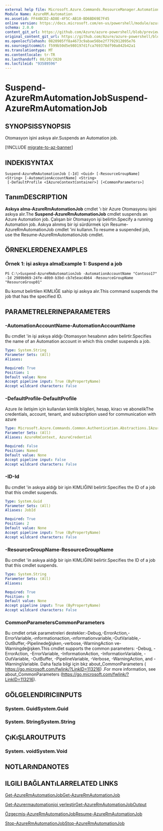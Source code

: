 ```yaml
---
external help file: Microsoft.Azure.Commands.ResourceManager.Automation.dll-Help.xml
Module Name: AzureRM.Automation
ms.assetid: FF44BCD2-AD8E-4F5C-AB10-BD6BD69E7F45
online version: https://docs.microsoft.com/en-us/powershell/module/azurerm.automation/suspend-azurermautomationjob
schema: 2.0.0
content_git_url: https://github.com/Azure/azure-powershell/blob/preview/src/ResourceManager/Automation/Commands.Automation/help/Suspend-AzureRMAutomationJob.md
original_content_git_url: https://github.com/Azure/azure-powershell/blob/preview/src/ResourceManager/Automation/Commands.Automation/help/Suspend-AzureRMAutomationJob.md
ms.openlocfilehash: 0820905ff8a4673c9abae56be2f7792912095e76
ms.sourcegitcommit: f599b50d5e980197d1fca769378df90a842b42a1
ms.translationtype: MT
ms.contentlocale: tr-TR
ms.lasthandoff: 08/20/2020
ms.locfileid: "93589596"
---
```

# <span data-ttu-id="7fd97-101">Suspend-AzureRmAutomationJob</span><span class="sxs-lookup"><span data-stu-id="7fd97-101">Suspend-AzureRmAutomationJob</span></span>

## <span data-ttu-id="7fd97-102">SYNOPSIS</span><span class="sxs-lookup"><span data-stu-id="7fd97-102">SYNOPSIS</span></span>
<span data-ttu-id="7fd97-103">Otomasyon işini askıya alır.</span><span class="sxs-lookup"><span data-stu-id="7fd97-103">Suspends an Automation job.</span></span>

[!INCLUDE [migrate-to-az-banner](../../includes/migrate-to-az-banner.md)]

## <span data-ttu-id="7fd97-104">INDEKI</span><span class="sxs-lookup"><span data-stu-id="7fd97-104">SYNTAX</span></span>

```
Suspend-AzureRmAutomationJob [-Id] <Guid> [-ResourceGroupName] <String> [-AutomationAccountName] <String>
 [-DefaultProfile <IAzureContextContainer>] [<CommonParameters>]
```

## <span data-ttu-id="7fd97-105">Tanım</span><span class="sxs-lookup"><span data-stu-id="7fd97-105">DESCRIPTION</span></span>
<span data-ttu-id="7fd97-106">**Askıya alma-AzureRmAutomationJob** cmdlet 'ı bir Azure Otomasyonu işini askıya alır.</span><span class="sxs-lookup"><span data-stu-id="7fd97-106">The **Suspend-AzureRmAutomationJob** cmdlet suspends an Azure Automation job.</span></span>
<span data-ttu-id="7fd97-107">Çalışan bir Otomasyon işi belirtin.</span><span class="sxs-lookup"><span data-stu-id="7fd97-107">Specify a running Automation job.</span></span>
<span data-ttu-id="7fd97-108">Askıya alınmış bir işi sürdürmek için Resume-AzureRmAutomationJob cmdlet 'ini kullanın.</span><span class="sxs-lookup"><span data-stu-id="7fd97-108">To resume a suspended job, use the Resume-AzureRmAutomationJob cmdlet.</span></span>

## <span data-ttu-id="7fd97-109">ÖRNEKLERDEN</span><span class="sxs-lookup"><span data-stu-id="7fd97-109">EXAMPLES</span></span>

### <span data-ttu-id="7fd97-110">Örnek 1: işi askıya alma</span><span class="sxs-lookup"><span data-stu-id="7fd97-110">Example 1: Suspend a job</span></span>
```
PS C:\>Suspend-AzureRmAutomationJob -AutomationAccountName "Contoso17" -Id 2989b069-24fe-40b9-b3bd-cb7e5eac4b64 -ResourceGroupName "ResourceGroup01"
```

<span data-ttu-id="7fd97-111">Bu komut belirtilen KIMLIĞE sahip işi askıya alır.</span><span class="sxs-lookup"><span data-stu-id="7fd97-111">This command suspends the job that has the specified ID.</span></span>

## <span data-ttu-id="7fd97-112">PARAMETRELERINE</span><span class="sxs-lookup"><span data-stu-id="7fd97-112">PARAMETERS</span></span>

### <span data-ttu-id="7fd97-113">-AutomationAccountName</span><span class="sxs-lookup"><span data-stu-id="7fd97-113">-AutomationAccountName</span></span>
<span data-ttu-id="7fd97-114">Bu cmdlet 'in işi askıya aldığı Otomasyon hesabının adını belirtir.</span><span class="sxs-lookup"><span data-stu-id="7fd97-114">Specifies the name of an Automation account in which this cmdlet suspends a job.</span></span>

```yaml
Type: System.String
Parameter Sets: (All)
Aliases:

Required: True
Position: 1
Default value: None
Accept pipeline input: True (ByPropertyName)
Accept wildcard characters: False
```

### <span data-ttu-id="7fd97-115">-DefaultProfile</span><span class="sxs-lookup"><span data-stu-id="7fd97-115">-DefaultProfile</span></span>
<span data-ttu-id="7fd97-116">Azure ile iletişim için kullanılan kimlik bilgileri, hesap, kiracı ve abonelik</span><span class="sxs-lookup"><span data-stu-id="7fd97-116">The credentials, account, tenant, and subscription used for communication with azure</span></span>

```yaml
Type: Microsoft.Azure.Commands.Common.Authentication.Abstractions.IAzureContextContainer
Parameter Sets: (All)
Aliases: AzureRmContext, AzureCredential

Required: False
Position: Named
Default value: None
Accept pipeline input: False
Accept wildcard characters: False
```

### <span data-ttu-id="7fd97-117">-ID</span><span class="sxs-lookup"><span data-stu-id="7fd97-117">-Id</span></span>
<span data-ttu-id="7fd97-118">Bu cmdlet 'in askıya aldığı bir işin KIMLIĞINI belirtir.</span><span class="sxs-lookup"><span data-stu-id="7fd97-118">Specifies the ID of a job that this cmdlet suspends.</span></span>

```yaml
Type: System.Guid
Parameter Sets: (All)
Aliases: JobId

Required: True
Position: 2
Default value: None
Accept pipeline input: True (ByPropertyName)
Accept wildcard characters: False
```

### <span data-ttu-id="7fd97-119">-ResourceGroupName</span><span class="sxs-lookup"><span data-stu-id="7fd97-119">-ResourceGroupName</span></span>
<span data-ttu-id="7fd97-120">Bu cmdlet 'in askıya aldığı bir işin KIMLIĞINI belirtir.</span><span class="sxs-lookup"><span data-stu-id="7fd97-120">Specifies the ID of a job that this cmdlet suspends.</span></span>

```yaml
Type: System.String
Parameter Sets: (All)
Aliases:

Required: True
Position: 0
Default value: None
Accept pipeline input: True (ByPropertyName)
Accept wildcard characters: False
```

### <span data-ttu-id="7fd97-121">CommonParameters</span><span class="sxs-lookup"><span data-stu-id="7fd97-121">CommonParameters</span></span>
<span data-ttu-id="7fd97-122">Bu cmdlet ortak parametreleri destekler:-Debug,-ErrorAction,-ErrorVariable,-ınformationaction,-ınformationvariable,-OutVariable,-OutBuffer,-Pipelinedeğişken,-verbose,-WarningAction ve-Warningdeğişken.</span><span class="sxs-lookup"><span data-stu-id="7fd97-122">This cmdlet supports the common parameters: -Debug, -ErrorAction, -ErrorVariable, -InformationAction, -InformationVariable, -OutVariable, -OutBuffer, -PipelineVariable, -Verbose, -WarningAction, and -WarningVariable.</span></span> <span data-ttu-id="7fd97-123">Daha fazla bilgi için bkz about_CommonParameters ( https://go.microsoft.com/fwlink/?LinkID=113216) .</span><span class="sxs-lookup"><span data-stu-id="7fd97-123">For more information, see about_CommonParameters (https://go.microsoft.com/fwlink/?LinkID=113216).</span></span>

## <span data-ttu-id="7fd97-124">GÖLGELENDIRICI</span><span class="sxs-lookup"><span data-stu-id="7fd97-124">INPUTS</span></span>

### <span data-ttu-id="7fd97-125">System. Guid</span><span class="sxs-lookup"><span data-stu-id="7fd97-125">System.Guid</span></span>

### <span data-ttu-id="7fd97-126">System. String</span><span class="sxs-lookup"><span data-stu-id="7fd97-126">System.String</span></span>

## <span data-ttu-id="7fd97-127">ÇıKıŞLAR</span><span class="sxs-lookup"><span data-stu-id="7fd97-127">OUTPUTS</span></span>

### <span data-ttu-id="7fd97-128">System. void</span><span class="sxs-lookup"><span data-stu-id="7fd97-128">System.Void</span></span>

## <span data-ttu-id="7fd97-129">NOTLARıNDA</span><span class="sxs-lookup"><span data-stu-id="7fd97-129">NOTES</span></span>

## <span data-ttu-id="7fd97-130">ILGILI BAĞLANTıLAR</span><span class="sxs-lookup"><span data-stu-id="7fd97-130">RELATED LINKS</span></span>

[<span data-ttu-id="7fd97-131">Get-AzureRmAutomationJob</span><span class="sxs-lookup"><span data-stu-id="7fd97-131">Get-AzureRmAutomationJob</span></span>](./Get-AzureRMAutomationJob.md)

[<span data-ttu-id="7fd97-132">Get-Azurermautomationjoi yerleştir</span><span class="sxs-lookup"><span data-stu-id="7fd97-132">Get-AzureRmAutomationJobOutput</span></span>](./Get-AzureRMAutomationJobOutput.md)

[<span data-ttu-id="7fd97-133">Özgeçmiş-AzureRmAutomationJob</span><span class="sxs-lookup"><span data-stu-id="7fd97-133">Resume-AzureRmAutomationJob</span></span>](./Resume-AzureRMAutomationJob.md)

[<span data-ttu-id="7fd97-134">Stop-AzureRmAutomationJob</span><span class="sxs-lookup"><span data-stu-id="7fd97-134">Stop-AzureRmAutomationJob</span></span>](./Stop-AzureRMAutomationJob.md)


